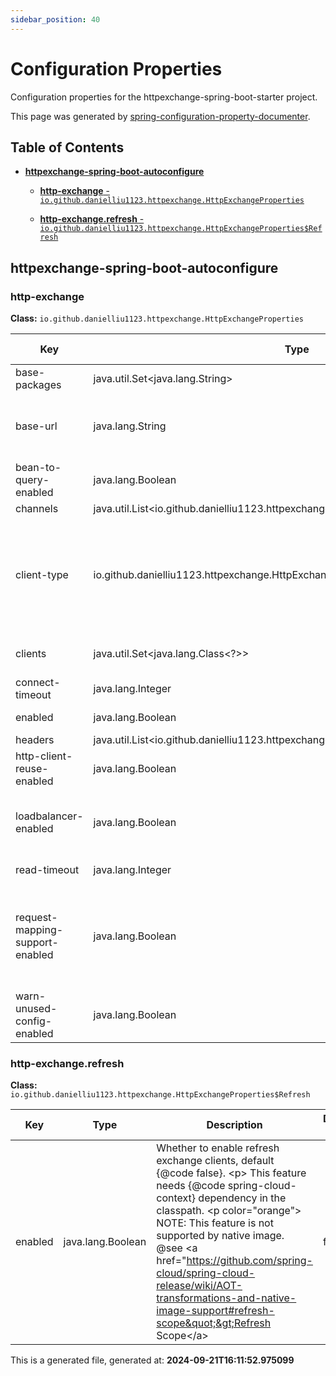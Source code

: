 ```yaml
---
sidebar_position: 40
---
```


# Configuration Properties

Configuration properties for the httpexchange-spring-boot-starter project.

This page was generated by [spring-configuration-property-documenter](https://github.com/rodnansol/spring-configuration-property-documenter/blob/master/docs/modules/ROOT/pages/gradle-plugin.adoc).

## Table of Contents
* [**httpexchange-spring-boot-autoconfigure**](#httpexchange-spring-boot-autoconfigure)
  * [**http-exchange** - `io.github.danielliu1123.httpexchange.HttpExchangeProperties`](#http-exchange)

  * [**http-exchange.refresh** - `io.github.danielliu1123.httpexchange.HttpExchangeProperties$Refresh`](#http-exchange.refresh)

## httpexchange-spring-boot-autoconfigure
### http-exchange
**Class:** `io.github.danielliu1123.httpexchange.HttpExchangeProperties`

|Key|Type|Description|Default value|Deprecation|
|---|----|-----------|-------------|-----------|
| base-packages| java.util.Set&lt;java.lang.String&gt;| Base packages to scan, use \{@link EnableExchangeClients#basePackages} first if configured.| | | 
| base-url| java.lang.String| Default base url, &#x27;http&#x27; scheme can be omitted. &lt;p&gt; If loadbalancer is enabled, this value means the service id. &lt;ul&gt; &lt;li&gt; localhost:8080 &lt;/li&gt; &lt;li&gt; http://localhost:8080 &lt;/li&gt; &lt;li&gt; https://localhost:8080 &lt;/li&gt; &lt;li&gt; localhost:8080/api &lt;/li&gt; &lt;li&gt; user(service id) &lt;/li&gt; &lt;/ul&gt;| | | 
| bean-to-query-enabled| java.lang.Boolean| Whether to convert Java bean to query parameters, default value is \{@code false}.| false| | 
| channels| java.util.List&lt;io.github.danielliu1123.httpexchange.HttpExchangeProperties$Channel&gt;| Channels configuration.| | | 
| client-type| io.github.danielliu1123.httpexchange.HttpExchangeProperties$ClientType| Client Type, if not specified, an appropriate client type will be set. &lt;ul&gt; &lt;li&gt; Use \{@link ClientType#REST_CLIENT} if none of the methods in the client return Reactive type. &lt;li&gt; Use \{@link ClientType#WEB_CLIENT} if any method in the client returns Reactive type. &lt;/ul&gt; &lt;p&gt; In most cases, there&#x27;s no need to explicitly specify the client type. &lt;p color&#x3D;&quot;orange&quot;&gt; NOTE: the \{@link #connectTimeout} and \{@link #readTimeout} settings are not supported by \{@link ClientType#WEB_CLIENT}. @see ClientType @since 3.2.0| | | 
| clients| java.util.Set&lt;java.lang.Class&lt;?&gt;&gt;| Exchange client interfaces to register as beans, use \{@link EnableExchangeClients#clients} first if configured. @since 3.2.0| | | 
| connect-timeout| java.lang.Integer| Connect timeout duration, specified in milliseconds. @since 3.2.0| | | 
| enabled| java.lang.Boolean| Whether to enable http exchange autoconfiguration, default \{@code true}.| true| | 
| headers| java.util.List&lt;io.github.danielliu1123.httpexchange.HttpExchangeProperties$Header&gt;| Default headers will be added to all the requests.| | | 
| http-client-reuse-enabled| java.lang.Boolean| Whether to enable http client reuse, default \{@code true}. &lt;p&gt; Same \{@link Channel} configuration will share the same http client if enabled. @since 3.2.2| true| | 
| loadbalancer-enabled| java.lang.Boolean| Whether to enable loadbalancer, default \{@code true}. &lt;p&gt; Prerequisites: &lt;ul&gt; &lt;li&gt; \{@code spring-cloud-starter-loadbalancer} dependency in the classpath.&lt;/li&gt; &lt;li&gt; \{@code spring.cloud.loadbalancer.enabled&#x3D;true}&lt;/li&gt; &lt;/ul&gt; @since 3.2.0| true| | 
| read-timeout| java.lang.Integer| Read timeout duration, specified in milliseconds. @since 3.2.0| | | 
| request-mapping-support-enabled| java.lang.Boolean| whether to process \{@link org.springframework.web.bind.annotation.RequestMapping} based annotation, default \{@code false}. &lt;p color&#x3D;&quot;red&quot;&gt; Recommending to use \{@link org.springframework.web.service.annotation.HttpExchange} instead of \{@link org.springframework.web.bind.annotation.RequestMapping}. @since 3.2.0| false| | 
| warn-unused-config-enabled| java.lang.Boolean| Whether to check unused configuration, default \{@code true}. @since 3.2.0| true| | 
### http-exchange.refresh
**Class:** `io.github.danielliu1123.httpexchange.HttpExchangeProperties$Refresh`

|Key|Type|Description|Default value|Deprecation|
|---|----|-----------|-------------|-----------|
| enabled| java.lang.Boolean| Whether to enable refresh exchange clients, default \{@code false}. &lt;p&gt; This feature needs \{@code spring-cloud-context} dependency in the classpath. &lt;p color&#x3D;&quot;orange&quot;&gt; NOTE: This feature is not supported by native image. @see &lt;a href&#x3D;&quot;https://github.com/spring-cloud/spring-cloud-release/wiki/AOT-transformations-and-native-image-support#refresh-scope&quot;&gt;Refresh Scope&lt;/a&gt;| false| | 

This is a generated file, generated at: **2024-09-21T16:11:52.975099**
